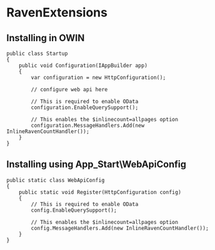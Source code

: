 RavenExtensions
===============

Installing in OWIN
------------------
    public class Startup
    {
        public void Configuration(IAppBuilder app)
        {
            var configuration = new HttpConfiguration();

            // configure web api here

            // This is required to enable OData
            configuration.EnableQuerySupport();

            // This enables the $inlinecount=allpages option
            configuration.MessageHandlers.Add(new InlineRavenCountHandler());
        }
    }

Installing using App_Start\WebApiConfig
---------------------------------------

    public static class WebApiConfig
    {
        public static void Register(HttpConfiguration config)
        {
            // This is required to enable OData
            config.EnableQuerySupport();

            // This enables the $inlinecount=allpages option
            config.MessageHandlers.Add(new InlineRavenCountHandler());
        }
    }